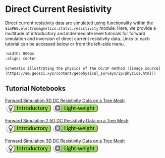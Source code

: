 Direct Current Resistivity
======================

Direct current resistivity data are simulated using functionality within the ``SimPEG.electromagnetics.static.resistivity`` module. Here, we provide a multitude of introductory and indermediate level tutorials for forward simulation and inversion of direct current resistivity data. Links to each tutorial can be accessed below or from the left-side menu.

```{figure} ../assets/dcip_physics.png
:width: 800px
:align: center

Schematic illustrating the physics of the DC/IP method ([image source](https://em.geosci.xyz/content/geophysical_surveys/ip/physics.html))
```

## Tutorial Notebooks

[Forward Simulation 3D DC Resistivity Data on a Tree Mesh](05-dcr/fwd_dcr_1d)
<br />
![](../assets/icon_introductory_small.png) ![](../assets/icon_lightweight_small.png)
<br />

[Forward Simulation 2.5D DC Resistivity Data on a Tree Mesh](05-dcr/fwd_dcr_2d)
<br />
![](../assets/icon_introductory_small.png) ![](../assets/icon_lightweight_small.png)
<br />

[Forward Simulation 3D DC Resistivity Data on a Tree Mesh](05-dcr/fwd_dcr_3d)
<br />
![](../assets/icon_introductory_small.png) ![](../assets/icon_lightweight_small.png)
<br />